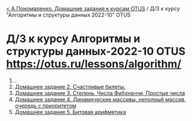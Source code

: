 [< А.Пономаренко. Домашние задания к курсам OTUS](../README.md) / Д/З к курсу "Алгоритмы и структуры данных 2022-10" OTUS
# Д/З к курсу Алгоритмы и структуры данных-2022-10 OTUS https://otus.ru/lessons/algorithm/

1. .
2. [Домашнее задание 2. Счастливые билеты.](hw02/README.md)
3. [Домашнее задание 3. Степень, Числа Фибоначчи, Простые числа](hw03/README.md)
4. [Домашнее задание 4. Динамические массивы, неполный массив, очередь с приоритетом](hw04-baseDataStructures/README.md)
5. [Домашнее задание 5. Битовая арифметика](hw05-bits/README.md)
